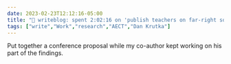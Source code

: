 ---date: 2023-02-23T12:12:16-05:00title: "📝 writeblog: spent 2:02:16 on 'publish teachers on far-right social media study'"tags: ["write","Work","research","AECT","Dan Krutka"]---Put together a conference proposal while my co-author kept working on his part of the findings.